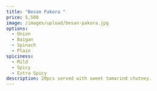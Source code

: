 ```yaml
---
title: "Besan Pakora "
price: 5,500
image: /images/upload/besan-pakora.jpg
options:
  - Onion
  - Baigan
  - Spinach
  - Plain
spiciness:
  - Mild
  - Spicy
  - Extra Spicy
description: 20pcs served with sweet tamarind chutney.
---
```

